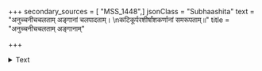 +++
secondary_sources = [ "MSS_1448",]
jsonClass = "Subhaashita"
text = "अनुच्चनीचचलताम् अङ्गानां चलपादताम्।  \nकटिकूर्परशीर्षांशकर्णानां समरूपताम्॥"
title = "अनुच्चनीचचलताम् अङ्गानाम्"

+++

<details><summary>Text</summary>

अनुच्चनीचचलताम् अङ्गानां चलपादताम्।  
कटिकूर्परशीर्षांशकर्णानां समरूपताम्॥
</details>
